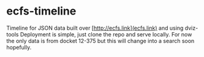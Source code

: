 # ecfs-timeline
Timeline for JSON data built over [http://ecfs.link](ecfs.link) and using dviz-tools
Deployment is simple, just clone the repo and serve locally.  For now the only data is from docket 12-375 but this will change into a search soon hopefully.
